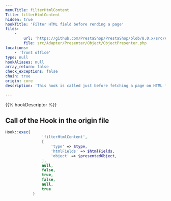 ```yaml
---
menuTitle: filterHtmlContent
Title: filterHtmlContent
hidden: true
hookTitle: 'Filter HTML field before rending a page'
files:
    -
        url: 'https://github.com/PrestaShop/PrestaShop/blob/8.0.x/src/Adapter/Presenter/Object/ObjectPresenter.php'
        file: src/Adapter/Presenter/Object/ObjectPresenter.php
locations:
    - 'front office'
type: null
hookAliases: null
array_return: false
check_exceptions: false
chain: true
origin: core
description: 'This hook is called just before fetching a page on HTML field'

---
```


{{% hookDescriptor %}}

## Call of the Hook in the origin file

```php
Hook::exec(
                'filterHtmlContent',
                [
                    'type' => $type,
                    'htmlFields' => $htmlFields,
                    'object' => $presentedObject,
                ],
                null,
                false,
                true,
                false,
                null,
                true
            )
```
